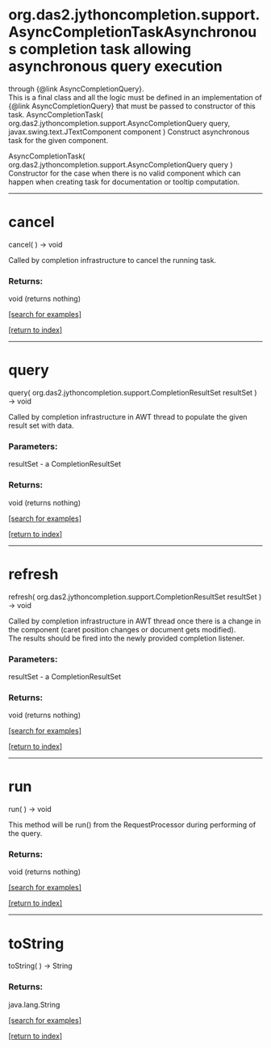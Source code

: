 # org.das2.jythoncompletion.support.AsyncCompletionTaskAsynchronous completion task allowing asynchronous query execution
 through {@link AsyncCompletionQuery}.
 <br>
 This is a final class and all the logic must be defined
 in an implementation of {@link AsyncCompletionQuery} that must
 be passed to constructor of this task.
AsyncCompletionTask( org.das2.jythoncompletion.support.AsyncCompletionQuery query, javax.swing.text.JTextComponent component )
Construct asynchronous task for the given component.

AsyncCompletionTask( org.das2.jythoncompletion.support.AsyncCompletionQuery query )
Constructor for the case when there is no valid component
 which can happen when creating task for documentation or tooltip computation.

***
<a name="cancel"></a>
# cancel
cancel(  ) &rarr; void

Called by completion infrastructure to cancel the running task.

### Returns:
void (returns nothing)


<a href="https://github.com/autoplot/dev/search?q=cancel&unscoped_q=cancel">[search for examples]</a>

<a href="https://github.com/autoplot/documentation/blob/master/javadoc/index-all.md">[return to index]</a>

***
<a name="query"></a>
# query
query( org.das2.jythoncompletion.support.CompletionResultSet resultSet ) &rarr; void

Called by completion infrastructure in AWT thread to populate
 the given result set with data.

### Parameters:
resultSet - a CompletionResultSet

### Returns:
void (returns nothing)


<a href="https://github.com/autoplot/dev/search?q=query&unscoped_q=query">[search for examples]</a>

<a href="https://github.com/autoplot/documentation/blob/master/javadoc/index-all.md">[return to index]</a>

***
<a name="refresh"></a>
# refresh
refresh( org.das2.jythoncompletion.support.CompletionResultSet resultSet ) &rarr; void

Called by completion infrastructure in AWT thread once there
 is a change in the component (caret position changes or document
 gets modified).
 <br>
 The results should be fired into the newly provided completion listener.

### Parameters:
resultSet - a CompletionResultSet

### Returns:
void (returns nothing)


<a href="https://github.com/autoplot/dev/search?q=refresh&unscoped_q=refresh">[search for examples]</a>

<a href="https://github.com/autoplot/documentation/blob/master/javadoc/index-all.md">[return to index]</a>

***
<a name="run"></a>
# run
run(  ) &rarr; void

This method will be run() from the RequestProcessor during
 performing of the query.

### Returns:
void (returns nothing)


<a href="https://github.com/autoplot/dev/search?q=run&unscoped_q=run">[search for examples]</a>

<a href="https://github.com/autoplot/documentation/blob/master/javadoc/index-all.md">[return to index]</a>

***
<a name="toString"></a>
# toString
toString(  ) &rarr; String



### Returns:
java.lang.String


<a href="https://github.com/autoplot/dev/search?q=toString&unscoped_q=toString">[search for examples]</a>

<a href="https://github.com/autoplot/documentation/blob/master/javadoc/index-all.md">[return to index]</a>

